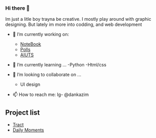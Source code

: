 ### Hi there 👋
Im just a litle boy trayna be creative. I mostly play around with graphic designing. But lately im more into codding, and web development
<!--
**dankazim/dankazim** is a ✨ _special_ ✨ repository because its `README.md` (this file) appears on your GitHub profile.

Here are some ideas to get you started:
-->



- 🔭 I’m currently working on:
    - [NoteBook](https://github.com/dankazim/NoteBook)
    - [Polls](https://github.com/dankazim/polls)
    - [AIUTS](https://github.com/dankazim/AIUTS)
    

- 🌱 I’m currently learning ...
    -Python
    -Html/css
- 👯 I’m looking to collaborate on ...
    - UI design 
- 📫 How to reach me: Ig- @dankazim



## Project list
- [Tract](trackt.vercel.app/)
- [Daily Moments](https://github.com/dankazim/Daily-Moments)



